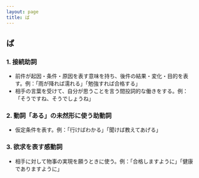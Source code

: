 ```yaml
---
layout: page
title: ば
---
```

## ば

### 1. 接続助詞
- 前件が起因・条件・原因を表す意味を持ち、後件の結果・変化・目的を表す。例：「雨が降れば濡れる」「勉強すれば合格する」
- 相手の言葉を受けて、自分が思うことを言う間投詞的な働きをする。例：「そうですね、そうでしょうね」

### 2. 動詞「ある」の未然形に使う助動詞
- 仮定条件を表す。例：「行けばわかる」「聞けば教えてあげる」

### 3. 欲求を表す感動詞
- 相手に対して物事の実現を願うときに使う。例：「合格しますように」「健康でありますように」